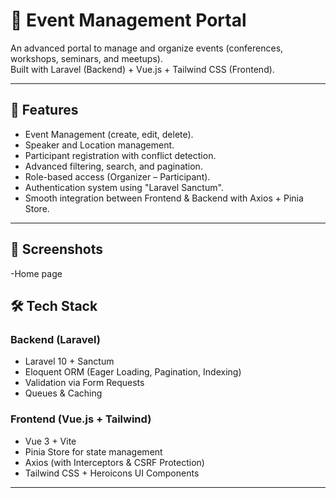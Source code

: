 # 🎯 Event Management Portal  

An advanced portal to manage and organize events (conferences, workshops, seminars, and meetups).  
Built with Laravel (Backend) + Vue.js + Tailwind CSS (Frontend).  

---

## 🚀 Features  
- Event Management (create, edit, delete).  
- Speaker and Location management.  
- Participant registration with conflict detection.  
- Advanced filtering, search, and pagination.  
- Role-based access (Organizer – Participant).  
- Authentication system using "Laravel Sanctum".  
- Smooth integration between Frontend & Backend with Axios + Pinia Store.  

---
## 📸 Screenshots
-Home page




## 🛠️ Tech Stack  

### Backend (Laravel)  
- Laravel 10 + Sanctum  
- Eloquent ORM (Eager Loading, Pagination, Indexing)  
- Validation via Form Requests  
- Queues & Caching  

### Frontend (Vue.js + Tailwind)  
- Vue 3 + Vite  
- Pinia Store for state management  
- Axios (with Interceptors & CSRF Protection)  
- Tailwind CSS + Heroicons UI Components  

---



